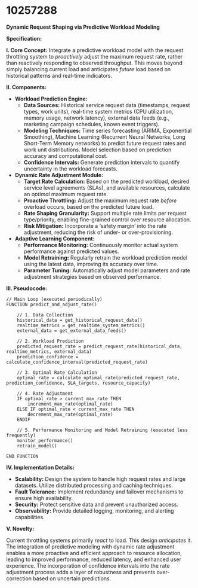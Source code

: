 # 10257288

**Dynamic Request Shaping via Predictive Workload Modeling**

**Specification:**

**I. Core Concept:** Integrate a predictive workload model with the request throttling system to *proactively* adjust the maximum request rate, rather than reactively responding to observed throughput. This moves beyond simply balancing current load and anticipates *future* load based on historical patterns and real-time indicators.

**II. Components:**

*   **Workload Prediction Engine:**
    *   **Data Sources:** Historical service request data (timestamps, request types, work units), real-time system metrics (CPU utilization, memory usage, network latency), external data feeds (e.g., marketing campaign schedules, known event triggers).
    *   **Modeling Techniques:** Time series forecasting (ARIMA, Exponential Smoothing), Machine Learning (Recurrent Neural Networks, Long Short-Term Memory networks) to predict future request rates and work unit distributions.  Model selection based on prediction accuracy and computational cost.
    *   **Confidence Intervals:**  Generate prediction intervals to quantify uncertainty in the workload forecasts.
*   **Dynamic Rate Adjustment Module:**
    *   **Target Rate Calculation:**  Based on the predicted workload, desired service level agreements (SLAs), and available resources, calculate an *optimal* maximum request rate.
    *   **Proactive Throttling:** Adjust the maximum request rate *before* overload occurs, based on the predicted future load.
    *   **Rate Shaping Granularity:** Support multiple rate limits per request type/priority, enabling fine-grained control over resource allocation.
    *   **Risk Mitigation:** Incorporate a ‘safety margin’ into the rate adjustment, reducing the risk of under- or over-provisioning.
*   **Adaptive Learning Component:**
    *   **Performance Monitoring:** Continuously monitor actual system performance against predicted values.
    *   **Model Retraining:** Regularly retrain the workload prediction model using the latest data, improving its accuracy over time.
    *   **Parameter Tuning:**  Automatically adjust model parameters and rate adjustment strategies based on observed performance.

**III. Pseudocode:**

```
// Main Loop (executed periodically)
FUNCTION predict_and_adjust_rate()

    // 1. Data Collection
    historical_data = get_historical_request_data()
    realtime_metrics = get_realtime_system_metrics()
    external_data = get_external_data_feeds()

    // 2. Workload Prediction
    predicted_request_rate = predict_request_rate(historical_data, realtime_metrics, external_data)
    prediction_confidence = calculate_confidence_interval(predicted_request_rate)

    // 3. Optimal Rate Calculation
    optimal_rate = calculate_optimal_rate(predicted_request_rate, prediction_confidence, SLA_targets, resource_capacity)

    // 4. Rate Adjustment
    IF optimal_rate > current_max_rate THEN
        increment_max_rate(optimal_rate)
    ELSE IF optimal_rate < current_max_rate THEN
        decrement_max_rate(optimal_rate)
    ENDIF

    // 5. Performance Monitoring and Model Retraining (executed less frequently)
    monitor_performance()
    retrain_model()

END FUNCTION
```

**IV. Implementation Details:**

*   **Scalability:** Design the system to handle high request rates and large datasets. Utilize distributed processing and caching techniques.
*   **Fault Tolerance:** Implement redundancy and failover mechanisms to ensure high availability.
*   **Security:** Protect sensitive data and prevent unauthorized access.
*   **Observability:** Provide detailed logging, monitoring, and alerting capabilities.

**V. Novelty:**

Current throttling systems primarily *react* to load. This design *anticipates* it.  The integration of predictive modeling with dynamic rate adjustment enables a more proactive and efficient approach to resource allocation, leading to improved performance, reduced latency, and enhanced user experience. The incorporation of confidence intervals into the rate adjustment process adds a layer of robustness and prevents over-correction based on uncertain predictions.